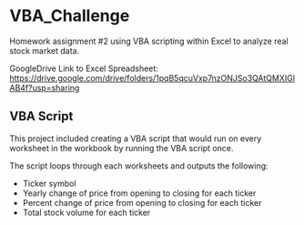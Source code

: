 # VBA_Challenge
Homework assignment #2 using VBA scripting within Excel to analyze real stock market data.

GoogleDrive Link to Excel Spreadsheet: https://drive.google.com/drive/folders/1pqB5qcuVxp7nzONJSo3QAtQMXIGlAB4f?usp=sharing

## VBA Script
This project included creating a VBA script that would run on every worksheet in the workbook by running the VBA script once.

The script loops through each worksheets and outputs the following:
* Ticker symbol
* Yearly change of price from opening to closing for each ticker
* Percent change of price from opening to closing for each ticker
* Total stock volume for each ticker 
